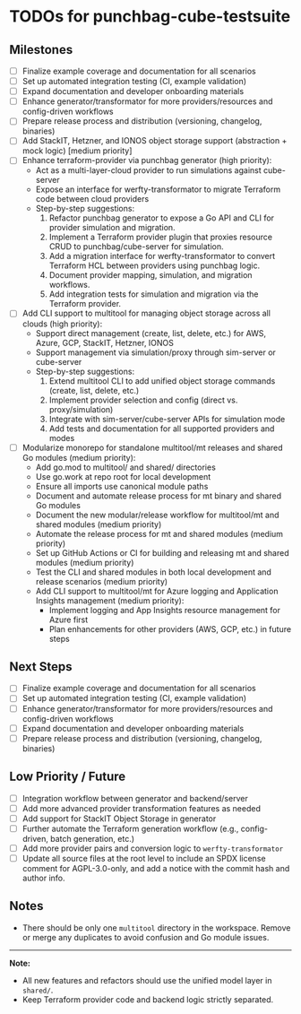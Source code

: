 # TODOs for punchbag-cube-testsuite

## Milestones
- [ ] Finalize example coverage and documentation for all scenarios
- [ ] Set up automated integration testing (CI, example validation)
- [ ] Expand documentation and developer onboarding materials
- [ ] Enhance generator/transformator for more providers/resources and config-driven workflows
- [ ] Prepare release process and distribution (versioning, changelog, binaries)
- [ ] Add StackIT, Hetzner, and IONOS object storage support (abstraction + mock logic) [medium priority]
- [ ] Enhance terraform-provider via punchbag generator (high priority):
    - Act as a multi-layer-cloud provider to run simulations against cube-server
    - Expose an interface for werfty-transformator to migrate Terraform code between cloud providers
    - Step-by-step suggestions:
        1. Refactor punchbag generator to expose a Go API and CLI for provider simulation and migration.
        2. Implement a Terraform provider plugin that proxies resource CRUD to punchbag/cube-server for simulation.
        3. Add a migration interface for werfty-transformator to convert Terraform HCL between providers using punchbag logic.
        4. Document provider mapping, simulation, and migration workflows.
        5. Add integration tests for simulation and migration via the Terraform provider.
- [ ] Add CLI support to multitool for managing object storage across all clouds (high priority):
    - Support direct management (create, list, delete, etc.) for AWS, Azure, GCP, StackIT, Hetzner, IONOS
    - Support management via simulation/proxy through sim-server or cube-server
    - Step-by-step suggestions:
        1. Extend multitool CLI to add unified object storage commands (create, list, delete, etc.)
        2. Implement provider selection and config (direct vs. proxy/simulation)
        3. Integrate with sim-server/cube-server APIs for simulation mode
        4. Add tests and documentation for all supported providers and modes
- [ ] Modularize monorepo for standalone multitool/mt releases and shared Go modules (medium priority):
    - Add go.mod to multitool/ and shared/ directories
    - Use go.work at repo root for local development
    - Ensure all imports use canonical module paths
    - Document and automate release process for mt binary and shared Go modules
    - Document the new modular/release workflow for multitool/mt and shared modules (medium priority)
    - Automate the release process for mt and shared modules (medium priority)
    - Set up GitHub Actions or CI for building and releasing mt and shared modules (medium priority)
    - Test the CLI and shared modules in both local development and release scenarios (medium priority)
    - Add CLI support to multitool/mt for Azure logging and Application Insights management (medium priority):
        - Implement logging and App Insights resource management for Azure first
        - Plan enhancements for other providers (AWS, GCP, etc.) in future steps

## Next Steps
- [ ] Finalize example coverage and documentation for all scenarios
- [ ] Set up automated integration testing (CI, example validation)
- [ ] Enhance generator/transformator for more providers/resources and config-driven workflows
- [ ] Expand documentation and developer onboarding materials
- [ ] Prepare release process and distribution (versioning, changelog, binaries)

## Low Priority / Future
- [ ] Integration workflow between generator and backend/server
- [ ] Add more advanced provider transformation features as needed
- [ ] Add support for StackIT Object Storage in generator
- [ ] Further automate the Terraform generation workflow (e.g., config-driven, batch generation, etc.)
- [ ] Add more provider pairs and conversion logic to `werfty-transformator`
- [ ] Update all source files at the root level to include an SPDX license comment for AGPL-3.0-only, and add a notice with the commit hash and author info.

## Notes
- There should be only one `multitool` directory in the workspace. Remove or merge any duplicates to avoid confusion and Go module issues.

---

**Note:**
- All new features and refactors should use the unified model layer in `shared/`.
- Keep Terraform provider code and backend logic strictly separated.
